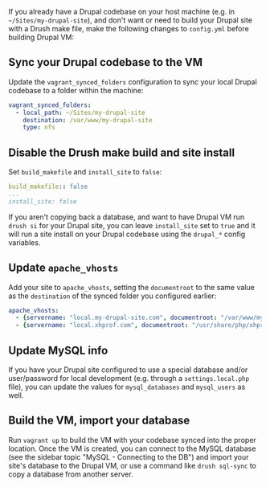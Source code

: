 If you already have a Drupal codebase on your host machine (e.g. in `~/Sites/my-drupal-site`), and don't want or need to build your Drupal site with a Drush make file, make the following changes to `config.yml` before building Drupal VM:

## Sync your Drupal codebase to the VM

Update the `vagrant_synced_folders` configuration to sync your local Drupal codebase to a folder within the machine:

```yaml
vagrant_synced_folders:
  - local_path: ~/Sites/my-drupal-site
    destination: /var/www/my-drupal-site
    type: nfs
```

## Disable the Drush make build and site install

Set `build_makefile` and `install_site` to `false`:

```yaml
build_makefile:: false
...
install_site: false
```

If you aren't copying back a database, and want to have Drupal VM run `drush si` for your Drupal site, you can leave `install_site` set to `true` and it will run a site install on your Drupal codebase using the `drupal_*` config variables.

## Update `apache_vhosts`

Add your site to `apache_vhosts`, setting the `documentroot` to the same value as the `destination` of the synced folder you configured earlier:

```yaml
apache_vhosts:
  - {servername: "local.my-drupal-site.com", documentroot: "/var/www/my-drupal-site"}
  - {servername: "local.xhprof.com", documentroot: "/usr/share/php/xhprof_html"}
```

## Update MySQL info

If you have your Drupal site configured to use a special database and/or user/password for local development (e.g. through a `settings.local.php` file), you can update the values for `mysql_databases` and `mysql_users` as well.

## Build the VM, import your database

Run `vagrant up` to build the VM with your codebase synced into the proper location. Once the VM is created, you can connect to the MySQL database (see the sidebar topic "MySQL - Connecting to the DB") and import your site's database to the Drupal VM, or use a command like `drush sql-sync` to copy a database from another server.